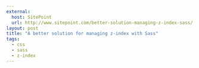 ```yaml
---
external:
  host: SitePoint
  url: http://www.sitepoint.com/better-solution-managing-z-index-sass/
layout: post
title: "A better solution for managing z-index with Sass"
tags:
  - css
  - sass
  - z-index
---
```

